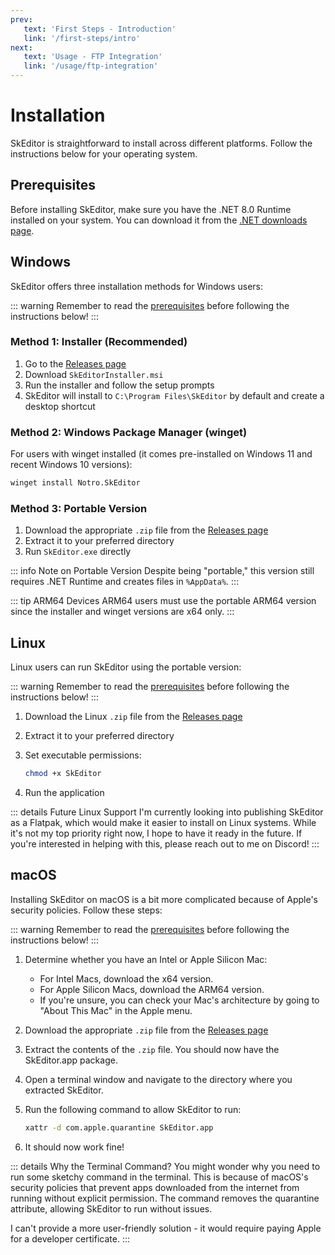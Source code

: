 ```yaml
---
prev:
   text: 'First Steps - Introduction'
   link: '/first-steps/intro'
next: 
   text: 'Usage - FTP Integration'
   link: '/usage/ftp-integration'
---
```


# Installation

SkEditor is straightforward to install across different platforms. Follow the instructions below for your operating system.

## Prerequisites

Before installing SkEditor, make sure you have the .NET 8.0 Runtime installed on your system. You can download it from the [.NET downloads page](https://dotnet.microsoft.com/download/dotnet/8.0).

## Windows

SkEditor offers three installation methods for Windows users:

::: warning
Remember to read the [prerequisites](#prerequisites) before following the instructions below!
:::

### Method 1: Installer (Recommended)

1. Go to the [Releases page](https://github.com/SkEditorTeam/SkEditor/releases/latest)
2. Download `SkEditorInstaller.msi`
3. Run the installer and follow the setup prompts
4. SkEditor will install to `C:\Program Files\SkEditor` by default and create a desktop shortcut

### Method 2: Windows Package Manager (winget)

For users with winget installed (it comes pre-installed on Windows 11 and recent Windows 10 versions):

```bash
winget install Notro.SkEditor
```

### Method 3: Portable Version

1. Download the appropriate `.zip` file from the [Releases page](https://github.com/SkEditorTeam/SkEditor/releases/latest)
2. Extract it to your preferred directory
3. Run `SkEditor.exe` directly

::: info Note on Portable Version
Despite being "portable," this version still requires .NET Runtime and creates files in `%AppData%`.
:::

::: tip ARM64 Devices
ARM64 users must use the portable ARM64 version since the installer and winget versions are x64 only.
:::

## Linux

Linux users can run SkEditor using the portable version:

::: warning
Remember to read the [prerequisites](#prerequisites) before following the instructions below!
:::

1. Download the Linux `.zip` file from the [Releases page](https://github.com/SkEditorTeam/SkEditor/releases/latest)
2. Extract it to your preferred directory
3. Set executable permissions:

   ```bash
   chmod +x SkEditor
   ```

4. Run the application

::: details Future Linux Support
I'm currently looking into publishing SkEditor as a Flatpak, which would make it easier to install on Linux systems. While it's not my top priority right now, I hope to have it ready in the future. If you're interested in helping with this, please reach out to me on Discord!
:::

## macOS

Installing SkEditor on macOS is a bit more complicated because of Apple's security policies. Follow these steps:

::: warning
Remember to read the [prerequisites](#prerequisites) before following the instructions below!
:::

1. Determine whether you have an Intel or Apple Silicon Mac:
   - For Intel Macs, download the x64 version.
   - For Apple Silicon Macs, download the ARM64 version.
   - If you're unsure, you can check your Mac's architecture by going to "About This Mac" in the Apple menu.
2. Download the appropriate `.zip` file from the [Releases page](https://github.com/SkEditorTeam/SkEditor/releases/latest)
3. Extract the contents of the `.zip` file. You should now have the SkEditor.app package.
4. Open a terminal window and navigate to the directory where you extracted SkEditor.
5. Run the following command to allow SkEditor to run:

   ```bash
   xattr -d com.apple.quarantine SkEditor.app
   ```

6. It should now work fine!

::: details Why the Terminal Command?
You might wonder why you need to run some sketchy command in the terminal. This is because of macOS's security policies that prevent apps downloaded from the internet from running without explicit permission. The command removes the quarantine attribute, allowing SkEditor to run without issues.

I can't provide a more user-friendly solution - it would require paying Apple for a developer certificate.
:::
